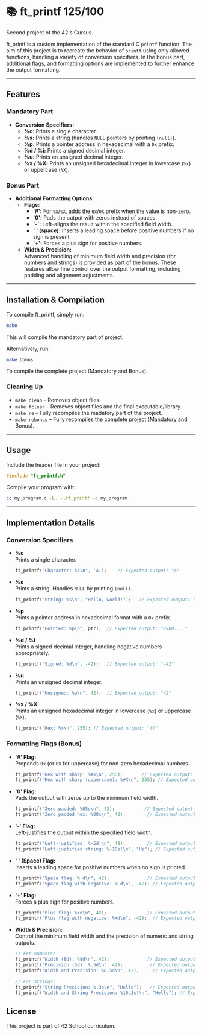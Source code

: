 # 📚 ft_printf 125/100

Second project of the 42's Cursus.

ft_printf is a custom implementation of the standard C `printf` function. The aim of this project is to recreate the behavior of `printf` using only allowed functions, handling a variety of conversion specifiers. 
In the bonus part, additional flags, and formatting options are implemented to further enhance the output formatting.

---

## Features

### **Mandatory Part**

- **Conversion Specifiers:**
  - **%c:** Prints a single character.
  - **%s:** Prints a string (handles `NULL` pointers by printing `(null)`).
  - **%p:** Prints a pointer address in hexadecimal with a `0x` prefix.
  - **%d / %i:** Prints a signed decimal integer.
  - **%u:** Prints an unsigned decimal integer.
  - **%x / %X:** Prints an unsigned hexadecimal integer in lowercase (`%x`) or uppercase (`%X`).

### **Bonus Part**

- **Additional Formatting Options:**
  - **Flags:**
    - **'#':** For `%x`/`%X`, adds the `0x`/`0X` prefix when the value is non-zero.
    - **'0':** Pads the output with zeros instead of spaces.
    - **'-':** Left-aligns the result within the specified field width.
    - **' ' (space):** Inserts a leading space before positive numbers if no sign is present.
    - **'+':** Forces a plus sign for positive numbers.
  - **Width & Precision:**  
    Advanced handling of minimum field width and precision (for numbers and strings) is provided as part of the bonus. These features allow fine control over the output formatting, including padding and alignment adjustments.

---

## Installation & Compilation

To compile ft_printf, simply run:

```sh
make
```

This will compile the mandatory part of project.

Alternatively, run:

```sh
make bonus
```

To compile the complete project (Mandatory and Bonus).

### Cleaning Up

- `make clean` – Removes object files.
- `make fclean` – Removes object files and the final executable/library.
- `make re` – Fully recompiles the madatory part of the project.
- `make rebonus` – Fully recompiles the complete project (Mandatory and Bonus).

---

## Usage

Include the header file in your project:

```c
#include "ft_printf.h"
```

Compile your program with:

```sh
cc my_program.c -L. -lft_printf -o my_program
```

---

## Implementation Details

### **Conversion Specifiers**

- **%c**  
  Prints a single character.  
  ```c
  ft_printf("Character: %c\n", 'A');    // Expected output: "A"
  ```

- **%s**  
  Prints a string. Handles `NULL` by printing `(null)`.
  ```c
  ft_printf("String: %s\n", "Hello, world!");   // Expected output: "Hello, world!"
  ```

- **%p**  
  Prints a pointer address in hexadecimal format with a `0x` prefix.
  ```c
  ft_printf("Pointer: %p\n", ptr);  // Expected output: "0x00...."
  ```

- **%d / %i**  
  Prints a signed decimal integer, handling negative numbers appropriately.
  ```c
  ft_printf("Signed: %d\n", -42);   // Expected output: "-42"
  ```

- **%u**  
  Prints an unsigned decimal integer.
  ```c
  ft_printf("Unsigned: %u\n", 42);  // Expected output: "42"
  ```

- **%x / %X**  
  Prints an unsigned hexadecimal integer in lowercase (`%x`) or uppercase (`%X`).
  ```c
  ft_printf("Hex: %x\n", 255); // Expected output: "ff"
  ```

### Formatting Flags (Bonus)

- **'#' Flag:**  
  Prepends `0x` (or `0X` for uppercase) for non-zero hexadecimal numbers.
  ```c
  ft_printf("Hex with sharp: %#x\n", 255);       // Expected output: "Hex with sharp: 0xff"
  ft_printf("Hex with sharp (uppercase): %#X\n", 255); // Expected output: "Hex with sharp (uppercase): 0XFF"
  ```

- **'0' Flag:**  
  Pads the output with zeros up to the minimum field width.
  ```c
  ft_printf("Zero padded: %05d\n", 42);           // Expected output: "Zero padded: 00042"
  ft_printf("Zero padded hex: %08x\n", 42);        // Expected output: "Zero padded hex: 0000002a"
  ```

- **'-' Flag:**  
  Left-justifies the output within the specified field width.
  ```c
  ft_printf("Left-justified: %-5d!\n", 42);        // Expected output: "Left-justified: 42   !"
  ft_printf("Left-justified string: %-10s!\n", "Hi"); // Expected output: "Left-justified string: Hi        !"
  ```

- **' ' (Space) Flag:**  
  Inserts a leading space for positive numbers when no sign is printed.
  ```c
  ft_printf("Space flag: % d\n", 42);              // Expected output: "Space flag:  42"
  ft_printf("Space flag with negative: % d\n", -42); // Expected output: "Space flag with negative: -42"
  ```

- **'+' Flag:**  
  Forces a plus sign for positive numbers.
  ```c
  ft_printf("Plus flag: %+d\n", 42);               // Expected output: "Plus flag: +42"
  ft_printf("Plus flag with negative: %+d\n", -42);  // Expected output: "Plus flag with negative: -42"
  ```

- **Width & Precision:**  
  Control the minimum field width and the precision of numeric and string outputs.
  ```c
  // For numbers:
  ft_printf("Width (8d): %8d\n", 42);              // Expected output: "Width (8d):       42"
  ft_printf("Precision (5d): %.5d\n", 42);          // Expected output: "Precision (5d): 00042"
  ft_printf("Width and Precision: %8.5d\n", 42);     // Expected output: "Width and Precision:    00042"

  // For strings:
  ft_printf("String Precision: %.3s\n", "Hello");   // Expected output: "String Precision: Hel"
  ft_printf("Width and String Precision: %10.3s!\n", "Hello"); // Expected output: "Width and String Precision:        Hel!"
  ```

## License

This project is part of 42 School curriculum.
